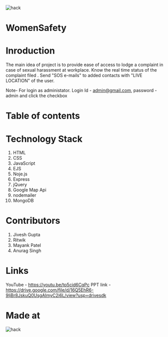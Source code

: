 ![hack](https://user-images.githubusercontent.com/81297119/114281657-411d3000-9a5d-11eb-844b-21baef54c5e7.png)
# WomenSafety
# Inroduction
The main idea of project is to provide ease of access to lodge a complaint in case of sexual harassment at workplace. 
Know the real time status of the complaint filed .
Send "SOS e-mails" to added contacts with "LIVE LOCATION" of the user.

Note- For login as administator. Login Id - admin@gmail.com, password - admin and click the checkbox

# Table of contents

# Technology Stack
1. HTML
2. CSS
3. JavaScript
4. EJS
5. Noje.js
6. Express
7. jQuery
8. Google Map Api
9. nodemailer
10. MongoDB

# Contributors
1. Jivesh Gupta
2. Ritwik
3. Mayank Patel
4. Anurag Singh

# Links
YouTube - https://youtu.be/tp5cid6CqPc
PPT link - https://drive.google.com/file/d/16Q5EhR6-9IjBr8JskuQ0UsgAImyC2i6L/view?usp=drivesdk 

# Made at
![hack](https://user-images.githubusercontent.com/81297119/114281657-411d3000-9a5d-11eb-844b-21baef54c5e7.png)
